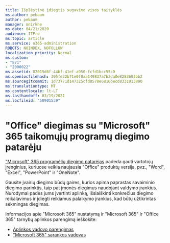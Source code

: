 ```yaml
---
title: Išplėstinė įdiegtis sugavimo visos taisyklės
ms.author: pebaum
author: pebaum
manager: mnirkhe
ms.date: 04/21/2020
audience: ITPro
ms.topic: article
ms.service: o365-administration
ROBOTS: NOINDEX, NOFOLLOW
localization_priority: Normal
ms.custom:
- "871"
- "2000022"
ms.assetid: 82019d6f-44bf-41ef-a950-fcfd1bcc55c0
ms.openlocfilehash: 305fe22b71e0f0aa149837a7b3da0e8283603bb2
ms.sourcegitcommit: 1d73771d147325cfd8578e6816becd8331913890
ms.translationtype: MT
ms.contentlocale: lt-LT
ms.lasthandoff: 03/19/2021
ms.locfileid: "50901539"
---
```

# <a name="install-office-with-the-microsoft-365-apps-deployment-advisor"></a>"Office" diegimas su "Microsoft" 365 taikomųjų programų diegimo patarėju

["Microsoft" 365 programėlių diegimo patarėjas](https://admin.microsoft.com/adminportal/home) padeda gauti vartotojų įrenginius, kuriuose veikia naujausia "Office" produktų versija, pvz., "Word", "Excel", "PowerPoint" ir "OneNote".

Gausite įvairių diegimo būdų gaires, kurios apima paprastas savaiminio diegimo parinktis, taip pat įmonės diegimus naudojant valdymo įrankius. Nurodymai padės jums įvertinti aplinką, išsiaiškinti konkrečius diegimo reikalavimus ir įdiegti reikiamus palaikymo įrankius, kad būtų užtikrintas sėkmingas diegimas.

Informacijos apie "Microsoft 365" nustatymą ir "Microsoft 365" ir "Office 365" tarnybų aplinkos parengimą ieškokite:

- [Aplinkos vadovo parengimas](https://go.microsoft.com/fwlink/?linkid=2005213)
- ["Microsoft 365" sąrankos vadovas](https://go.microsoft.com/fwlink/?linkid=2072646)
